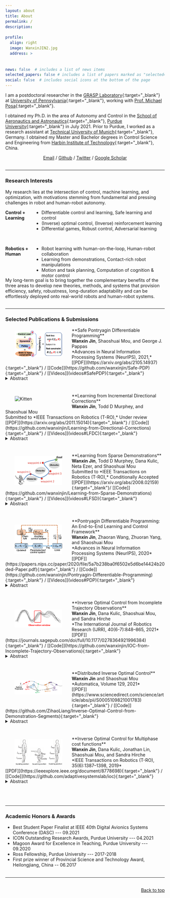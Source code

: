 ```yaml
---
layout: about
title: About
permalink: /
description: 

profile:
  align: right
  image: WanxinJIN2.jpg
  address: >


news: false  # includes a list of news items
selected_papers: false # includes a list of papers marked as "selected={true}"
social: false  # includes social icons at the bottom of the page
---
```

I am a postdoctoral researcher in the [GRASP Laboratory](https://www.grasp.upenn.edu/){:target="_blank"} at [University of Pennsylvania](https://www.upenn.edu/){:target="_blank"}, working with [Prof. Michael Posa](https://dair.seas.upenn.edu/michael-posa/){:target="_blank"}.

I obtained my Ph.D. in the area of Autonomy and Control in the [School of Aeronautics and Astronautics](https://engineering.purdue.edu/AAE){:target="_blank"}, [Purdue University](https://www.purdue.edu/){:target="_blank"} in July 2021. Prior to Purdue,  I worked as a research assistant  at [Technical University of Munich](https://www.tum.de/en/){:target="_blank"}, Germany. I  obtained my   Master and Bachelor degrees in Control Science and Engineering from [Harbin Institute of Technology](http://en.hit.edu.cn/){:target="_blank"}, China.

<p align="center">
<a href = "mailto:wanxinjin@gmail.com" target="_blank">Email</a> / 
<a href = "https://github.com/wanxinjin" target="_blank">Github</a> / 
<a href = "https://twitter.com/jinwanxin" target="_blank">Twitter</a> / 
<a href = "https://scholar.google.com/citations?user=SoEC4h4AAAAJ&hl=en" target="_blank">Google Scholar</a> 
</p>




<p style="margin-bottom:0.8cm; margin-left: 0.5cm"> </p>

-----

### Research Interests
My research lies at the intersection of   control, machine learning, and optimization, with  motivations stemming from  fundamental and pressing challenges in   robot and human-robot autonomy. 

<body>
  <div style="width: 100%;">
      <div style="width: 18%; height: 100px; float: left; background: transparent;"> 
         <strong>Control + Learning</strong>
      </div>
      <div style="margin-left: 18%; height: 100px; background: transparent;"> 
          <ul>
            <li>Differentiable control  and learning,  Safe learning and control</li>
            <li>(Inverse) optimal control, (Inverse) reinforcement learning </li> 
            <li>Differential games, Robust control, Adversarial learning</li>
        </ul>
      </div>
  </div>
</body>



<body>
  <div style="width: 100%;">
      <div style="width: 18%; height: 100px; float: left; background: transparent;"> 
         <strong>Robotics + Human</strong>
      </div>
      <div style="margin-left: 18%; height: 100px; background: transparent;"> 
          <ul >
            <li>Robot learning with human-on-the-loop, Human-robot collaboration</li>
            <li>Learning from demonstrations, Contact-rich robot manipulations</li> 
            <li>Motion and task planning, Computation of cognition & motor control</li>
        </ul>
      </div>
  </div>
</body>
My long-term goal  is to bring together the complementary benefits of the   three areas to develop new theories, methods, and systems that provision  efficiency,  safety, robustness,  long-duration adaptability  and can be effortlessly deployed onto   real-world robots and human-robot systems. 

<p style="margin-bottom:0.8cm; margin-left: 0.5cm"> </p>

-----


### Selected Publications & Submissions

<p style="margin-bottom:100; margin-left: -1.0cm"> </p>

<img src="collections/figures/SafePDP.png" alt="Kitten" title="SafePDP" width="150"  align="left" hspace="30" vspace=10 />
**Safe Pontryagin Differentiable Programming** <br />
<b>Wanxin Jin</b>, Shaoshuai Mou, and George J. Pappas<br />
*Advances in Neural Information Processing Systems (NeurIPS), 2021,* <br />
[[PDF]](https://arxiv.org/abs/2105.14937){:target="_blank"} / 
[[Code]](https://github.com/wanxinjin/Safe-PDP){:target="_blank"} / 
[[Videos]](videos#SafePDP){:target="_blank"}




<p style="margin-bottom:-0.4cm; margin-left: 0.5cm"> </p>

<details>
  <summary>Abstract </summary>
We propose a Safe Pontryagin Differentiable Programming (Safe PDP) methodology, which establishes a theoretical and algorithmic safe differentiable framework to solve a broad class of safety-critical learning and control tasks -- problems that require the guarantee of both immediate and long-term constraint satisfaction at any stage of the learning and control progress. In the spirit of interior-point methods, Safe PDP handles different types of state and input constraints by incorporating them into the cost and loss through barrier functions. We prove the following fundamental features of Safe PDP: first, both the constrained solution and its gradient in backward pass can be approximated by solving a more efficient unconstrained counterpart; second, the approximation for both the solution and its gradient can be controlled for arbitrary accuracy using a barrier parameter; and third, importantly, any intermediate results throughout the approximation and optimization are strictly respecting all constraints, thus guaranteeing safety throughout the entire learning and control process. We demonstrate the capabilities of Safe PDP in solving various safe learning and control tasks, including safe policy optimization, safe motion planning, and learning MPCs from demonstrations, on different challenging control systems such as 6-DoF maneuvering quadrotor and 6-DoF rocket powered landing.
</details>

<p style="margin-bottom:1.0cm; margin-left: 0.5cm"> </p>


<img src="collections/figures/lfc_v.gif" alt="Kitten" title="lfc" width="150"  align="left" hspace="30" vspace=10 />
**Learning from Incremental Directional Corrections** <br />
<b>Wanxin Jin</b>, Todd D Murphey, and Shaoshuai Mou<br />
Submitted to *IEEE Transactions on Robotics (T-RO),*    Under review <br />
[[PDF]](https://arxiv.org/abs/2011.15014){:target="_blank"} /
[[Code]](https://github.com/wanxinjin/Learning-from-Directional-Corrections){:target="_blank"} /
[[Videos]](videos#LFDC){:target="_blank"}



<p style="margin-bottom:-0.4cm; margin-left: 0.5cm"> </p>
<details>
  <summary>Abstract </summary>
This paper proposes a technique which enables a robot to learn a control objective function incrementally from human user's corrections. The human's corrections can be as simple as directional corrections -- corrections that indicate the direction of a control change without indicating its magnitude -- applied at some time instances during the robot's motion. We only assume that each of the human's corrections, regardless of its magnitude, points in a direction that improves the robot's current motion relative to an implicit objective function. The proposed method uses the direction of a correction to update the estimate of the objective function based on a cutting plane technique. We establish the theoretical results to show that this process of incremental correction and update guarantees convergence of the learned objective function to the implicit one. The method is validated by two human-robot games, where human players teach a 2-link robot arm and a 6-DoF quadrotor system for motion planning in environments with obstacles, and also on a real  quadrotor system in a user study.
</details>

<p style="margin-bottom:1.0cm; margin-left: 0.5cm"> </p>

<img src="collections/figures/lfd.png" alt="Kitten" title="SafePDP" width="150"  align="left" hspace="30" vspace=10 />
**Learning from Sparse Demonstrations** <br />
<b>Wanxin Jin</b>, Todd D Murphey, Dana Kulic, Neta Ezer, and Shaoshuai Mou<br />
Submitted to *IEEE Transactions on Robotics (T-RO),*   Conditionally Accepted<br />
[[PDF]](https://arxiv.org/abs/2008.02159){:target="_blank"}/
[[Code]](https://github.com/wanxinjin/Learning-from-Sparse-Demonstrations){:target="_blank"} /
[[Videos]](videos#LFSD){:target="_blank"}


<p style="margin-bottom:-0.4cm; margin-left: 0.5cm"> </p>
<details>
  <summary>Abstract </summary>
This paper proposes an approach which enables a robot to learn an objective function from sparse demonstrations of an expert. The demonstrations are given by a small number of sparse waypoints; the waypoints are desired outputs of the robot's trajectory at certain time instances, sparsely located within a demonstration time horizon. The duration of the expert's demonstration may be different from the actual duration of the robot's execution. The proposed method enables to jointly learn an objective function and a time-warping function such that the robot's reproduced trajectory has minimal distance to the sparse demonstration waypoints. Unlike existing inverse reinforcement learning techniques, the proposed approach uses the differential Pontryagin's maximum principle, which allows direct minimization of the distance between the robot's trajectory and the sparse demonstration waypoints and enables simultaneous learning of an objective function and a time-warping function. We demonstrate the effectiveness of the proposed approach in various simulated scenarios. We apply the method to learn motion planning/control of a 6-DoF maneuvering unmanned aerial vehicle (UAV) and a robot arm in environments with obstacles. The results show that a robot is able to learn a valid objective function to avoid obstacles with few demonstrated waypoints.
</details>

<p style="margin-bottom:1.0cm; margin-left: 0.5cm"> </p>


<img src="collections/figures/PDP.png" alt="Kitten" title="SafePDP"   width="150"  align="left" hspace="30" vspace=20 />
**Pontryagin Differentiable Programming: An End-to-End Learning and Control Framework** <br />
<b>Wanxin Jin</b>, Zhaoran Wang, Zhuoran Yang, and Shaoshuai Mou<br />
*Advances in Neural Information Processing Systems (NeurIPS),  2020* <br />
[[PDF]](https://papers.nips.cc/paper/2020/file/5a7b238ba0f6502e5d6be14424b20ded-Paper.pdf){:target="_blank"} /
[[Code]](https://github.com/wanxinjin/Pontryagin-Differentiable-Programming){:target="_blank"} /
[[Videos]](videos#PDP){:target="_blank"}

<p style="margin-bottom:-0.4cm; margin-left: 0.5cm"> </p>
<details>
  <summary>Abstract </summary>
This paper develops a Pontryagin Differentiable Programming (PDP) methodology,
which establishes a unified framework to solve a broad class of learning and control
tasks. The PDP distinguishes from existing methods by two novel techniques: first,
we differentiate through Pontryagin’s Maximum Principle, and this allows to obtain
the analytical derivative of a trajectory with respect to tunable parameters within an
optimal control system, enabling end-to-end learning of dynamics, policies, or/and
control objective functions; and second, we propose an auxiliary control system in
the backward pass of the PDP framework, and the output of this auxiliary control
system is the analytical derivative of the original system’s trajectory with respect
to the parameters, which can be iteratively solved using standard control tools. We
investigate three learning modes of the PDP: inverse reinforcement learning, system
identification, and control/planning. We demonstrate the capability of the PDP in
each learning mode on different high-dimensional systems, including multi-link
robot arm, 6-DoF maneuvering quadrotor, and 6-DoF rocket powered landing.
</details>


<p style="margin-bottom:1.0cm; margin-left: 0.5cm"> </p>


<img src="collections/figures/ioc_incomplete.png" alt="Kitten" title="SafePDP" width="150"   align="left" hspace="30" vspace=30 />
**Inverse Optimal Control from Incomplete Trajectory Observations** <br />
<b>Wanxin Jin</b>,  Dana Kulic, Shaoshuai Mou, and Sandra Hirche <br />
*The International Journal of Robotics Research (IJRR), 40(6-7):848–865,
2021* <br />
[[PDF]](https://journals.sagepub.com/doi/full/10.1177/0278364921996384){:target="_blank"} /
[[Code]](https://github.com/wanxinjin/IOC-from-Incomplete-Trajectory-Observations){:target="_blank"}

<p style="margin-bottom:-0.4cm; margin-left: 0.5cm"> </p>
<details>
  <summary>Abstract </summary>
This article develops a methodology that enables learning an objective function of an optimal control system from incomplete trajectory observations. The objective function is assumed to be a weighted sum of features (or basis functions) with unknown weights, and the observed data is a segment of a trajectory of system states and inputs. The proposed technique introduces the concept of the recovery matrix to establish the relationship between any available segment of the trajectory and the weights of given candidate features. The rank of the recovery matrix indicates whether a subset of relevant features can be found among the candidate features and the corresponding weights can be learned from the segment data. The recovery matrix can be obtained iteratively and its rank non-decreasing property shows that additional observations may contribute to the objective learning. Based on the recovery matrix, a method for using incomplete trajectory observations to learn the weights of selected features is established, and an incremental inverse optimal control algorithm is developed by automatically finding the minimal required observation. The effectiveness of the proposed method is demonstrated on a linear quadratic regulator system and a simulated robot manipulator.
</details>


<p style="margin-bottom:1.0cm; margin-left: 0.5cm"> </p>


<img src="collections/figures/DIOC.png" alt="Kitten" title="SafePDP" width="150"  align="left" hspace="30" vspace=30 />
**Distributed Inverse Optimal Control** <br />
<b>Wanxin Jin</b> and Shaoshuai Mou <br />
*Automatica, Volume 129, 2021* <br />
[[PDF]](https://www.sciencedirect.com/science/article/abs/pii/S0005109821001783){:target="_blank"} /
[[Code]](https://github.com/ZihaoLiang/Inverse-Optimal-Control-from-Demonstration-Segments){:target="_blank"}


<p style="margin-bottom:-0.4cm; margin-left: 0.5cm"> </p>
<details>
  <summary>Abstract </summary>
This paper develops a distributed approach for inverse optimal control (IOC) in multi-agent systems. Here each agent can only communicate with certain nearby neighbors and only accesses segments of system’s trajectory, which is not sufficient for the agent to solve the IOC problem alone. By introducing the concept of the data effectiveness and bridging the connection between each segment and its contribution to solving IOC, we formulate the IOC problem as a problem of achieving least-square solutions via a distributed algorithm. Simulations are provided to validate the proposed distributed IOC approach.
</details>


<p style="margin-bottom:1.0cm; margin-left: 0.5cm"> </p>


<img src="collections/figures/ioc_multiphase.png" alt="Kitten" title="SafePDP" width="150"  align="left" hspace="30" vspace=10 />
**Inverse Optimal Control for Multiphase cost functions** <br />
<b>Wanxin Jin</b>, Dana Kulic, Jonathan  Lin, Shaoshuai Mou, and Sandra Hirche <br />
*IEEE Transactions on Robotics (T-RO), 35(6):1387–1398,
2019* <br />
[[PDF]](https://ieeexplore.ieee.org/document/8778698){:target="_blank"} / 
[[Code]](https://github.com/adaptivesystemslab/ioc){:target="_blank"}

<p style="margin-bottom:-0.4cm; margin-left: 0.5cm"> </p>
<details>
  <summary>Abstract </summary>
In this paper, we consider a dynamical system whose trajectory is a result of minimizing a multiphase cost function. The multiphase cost function is assumed to be a weighted sum of specified features (or basis functions) with phase-dependent weights that switch at some unknown phase transition points. A new inverse optimal control approach for recovering the cost weights of each phase and estimating the phase transition points is proposed. The key idea is to use a length-adapted window moving along the observed trajectory, where the window length is determined by finding the minimal observation length that suffices for a successful cost weight recovery. The effectiveness of the proposed method is first evaluated on a simulated robot arm, and then, demonstrated on a dataset of human participants performing a series of squatting tasks. The results demonstrate that the proposed method reliably retrieves the cost function of each phase and segments each phase of motion from the trajectory with a segmentation accuracy above 90%.
</details>


<p style="margin-bottom:1.8cm; margin-left: 0.5cm"> </p>

-----


### Academic Honors & Awards

<p style="margin-bottom:100; margin-left: -1.0cm"> </p>

- Best Student Paper Finalist at IEEE 40th Digital Avionics Systems Conference (DASC) --- 09.2021
- ICON Outstanding Research Awards, Purdue University --- 04.2021
- Magoon Award for Excellence in Teaching, Purdue University --- 09.2020
- Ross Fellowship, Purdue University --- 2017-2018
- First prize winner of Provincial Science and Technology Award, Heilongjiang, China -- 06.2017

<p style="margin-bottom:0.8cm; margin-left: 0.5cm"> </p>

-----
<br/>


<div style="text-align: right"> <a href="#top">Back to top</a> </div>


